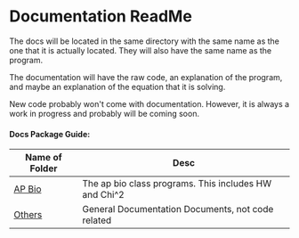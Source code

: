 # Documentation ReadMe

The docs will be located in the same directory with the same name as the one that it is actually located. They will also have the same name as the program.

The documentation will have the raw code, an explanation of the program, and maybe an explanation of the equation that it is solving.

New code probably won't come with documentation. However, it is always a work in progress and probably will be coming soon.

#### Docs Package Guide:

| Name of Folder  | Desc                                                                                   |
| --------------- | ------------------------------------------------------------------------ |
| [AP Bio](/Docs/AP_Bio/ReadMe.md) | The ap bio class programs. This includes HW and Chi^2   |
| [Others](/Docs/Others/ReadMe.md) | General Documentation Documents, not code related       |

